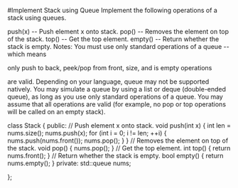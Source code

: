 #Implement Stack using Queue
Implement the following operations of a stack using queues.

push(x) -- Push element x onto stack.
pop() -- Removes the element on top of the stack.
top() -- Get the top element.
empty() -- Return whether the stack is empty.
Notes:
You must use only standard operations of a queue -- which means 

only push to back, peek/pop from front, size, and is empty operations 

are valid.
Depending on your language, queue may not be supported natively. You may simulate a queue by using a list or deque 
(double-ended queue), as long as you use only standard operations of a queue.
You may assume that all operations are valid (for example, no pop or top operations will be called on an empty stack).



class Stack {
public:
    // Push element x onto stack.
    void push(int x) {
        int len = nums.size();
        nums.push(x);
        for (int i = 0; i != len; ++i) {
            nums.push(nums.front());
            nums.pop();
        }
    }
    // Removes the element on top of the stack.
    void pop() {
        nums.pop();
    }
    // Get the top element.
    int top() {
        return nums.front();
    }
    // Return whether the stack is empty.
    bool empty() {
        return nums.empty();
    }
private:
    std::queue<int> nums;

};
